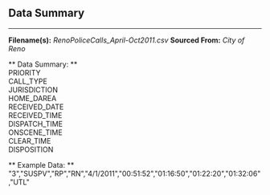 ## Data Summary  
  ---------------------------------------
**Filename(s):** _RenoPoliceCalls_April-Oct2011.csv_ 
**Sourced From:** _City of Reno_

** Data Summary: **  
PRIORITY  
CALL_TYPE  
JURISDICTION  
HOME_DAREA  
RECEIVED_DATE  
RECEIVED_TIME  
DISPATCH_TIME  
ONSCENE_TIME  
CLEAR_TIME  
DISPOSITION  

** Example Data: **  
"3","SUSPV","RP","RN","4/1/2011","00:51:52","01:16:50","01:22:20","01:32:06","UTL"  